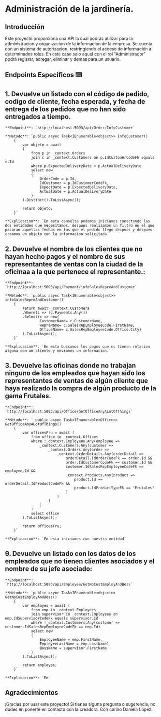 # Administración de la jardinería.

## Introducción
Este proyecto proporciona una API la cual podrás utilizar para la administracion y organizacion de la informacion de la empresa. Se cuenta con un sistema de autorizacion, restringiendo el acceso de información a determinados roles. En este caso solo aquel con el rol "Administrador" podrá regisrar, adregar, eliminar y demas para un usuario. 


## Endpoints Especificos ⌨️

## 1. Devuelve un listado con el código de pedido, codigo de cliente, fecha esperada, y fecha de entrega de los pedidos que no han sido entregados a tiempo.

    **Endpoint**: `http://localhost:5093/api/Order/InfoCustomer`
    
    **Metodo**: `public async Task<IEnumerable<object>> InfoCustomer()
        {
            var objeto = await
            (
                from p in _context.Orders
                join c in _context.Customers on p.IdCustomerCodeFk equals c.Id
                where p.ExpectedDeliveryDate < p.ActualDeliveryDate
                select new
                {
                    OrderCode = p.Id,
                    IdCustomer = p.IdCustomerCodeFk,
                    ExpectDate = p.ExpectedDeliveryDate,
                    ActualDate = p.ActualDeliveryDate
                }
            ).Distinct().ToListAsync();

            return objeto;
        }`

    **Explicacion**: `En esta consulta podemos iniciamos conectando las dos entidades que necesitamos, despues realizamos un filtro en el que pasaran aquellas fechas en las que el pedido llego despues y despues creamos un objeto con la informacion solicitada `


## 2. Devuelve el nombre de los clientes que no hayan hecho pagos y el nombre de sus representantes de ventas con la ciudad de la oficinaa a la que pertenece el representante.:

    **Endpoint**: `http://localhost:5093/api/Payment/infoSalesRepreAndCustomer`

    **Método**: `public async Task<IEnumerable<object>> infoSalesRepreAndCustomer()
        {
            return await _context.Customers
            .Where(c => !c.Payments.Any())
            .Select(c => new{
                    CustomerName= c.CustomerName,
                    RepreName= c.SalesRepEmployeeCode.FirstName,
                    OfficeName= c.SalesRepEmployeeCode.Office.City}
            ).ToListAsync();
        }`
    
    **Explicacion**: `En esta buscamos los pagos que no tienen relacion alguna con un cliente y enviamos un informacion.`


## 3. Devuelve las oficinas donde no trabajan ninguno de los empleados que hayan sido los representantes de ventas de algún cliente que haya realizado la compra de algún producto de la gama Frutales.

    **Endpoint**: `http://localhost:5093/api/Office/GetOfficeAnyALotOfThings`

    **Método**: ` public async Task<IEnumerable<Office>> GetOfficeAnyALotOfThings()
        {
            var officesFru = await (
                from office in _context.Offices
                where !_context.Employees.Any(employee =>
                    _context.Customers.Any(customer =>
                        _context.Orders.Any(order =>
                            _context.OrderDetails.Any(orderDetail =>
                                orderDetail.IdOrderCodeFk == order.Id &&
                                order.IdCustomerCodeFk == customer.Id &&
                                customer.IdSalesRepEmployeeCodeFk == employee.Id &&
                                _context.Products.Any(product =>
                                    product.Id == orderDetail.IdProductCodeFk &&
                                    product.IdProductTypeFk == "Frutales"
                                )
                            )
                        )
                    )
                )
                select office
            ).ToListAsync();

            return officesFru;
        }`
    
    **Explicacion**: `En esta iniciamos con nuestra entidad`
    

## 9.  Devuelve un listado con los datos de los empleados que no tienen clientes asociados y el nombre de su jefe asociado:

    **Endpoint**: `http://localhost:5093/api/Employee/GetNoCustEmployAndBoss`

    **Método**: `public async Task<IEnumerable<object>> GetNoCustEmployAndBoss()
        {
            var employes = await (
                from emp in _context.Employees
                join supervisor in _context.Employees on emp.IdSupervisorCodeFk equals supervisor.Id
                where !_context.Customers.Any(customer => customer.IdSalesRepEmployeeCodeFk == emp.Id)
                select new
                {
                    EmployeeName = emp.FirstName,
                    EmployeeLastName = emp.LastName1,
                    BossName = supervisor.FirstName
                }
            ).ToListAsync();

            return employes;
        }`
    
    **Explicacion**: `En`


## Agradecimientos

¡Gracias por usar este proyecto! Si tienes alguna pregunta o sugerencia, no dudes en ponerte en contacto con la creadora.
Con cariño Daniela López.